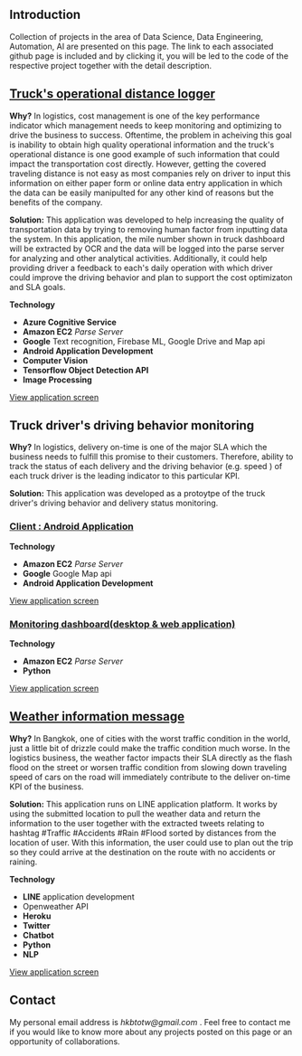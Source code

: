 ## Introduction

Collection of projects in the area of Data Science, Data Engineering, Automation, AI are presented on this page. The link to each associated github page is included and by clicking it, you will be led to the code of the respective project together with the detail description.

## [Truck's operational distance logger](https://github.com/hkbtotw/Android_AzureCS_BatchRead_v2)

**Why?**
In logistics, cost management is one of the key performance indicator which management needs to keep monitoring and optimizing to drive the business to success. Oftentime, the problem in acheiving this goal is inability to obtain high quality operational information and the truck's operational distance is one good example of such information that could impact the transportation cost directly. However, getting the covered traveling distance is not easy as most companies rely on driver to input this information on either paper form or online data entry application in which the data can be easily manipulted for any other kind of reasons but the benefits of the company.

**Solution:**
This application was developed to help increasing the quality of transportation data by trying to removing human factor from inputting data the system. 
In this application, the mile number shown in truck dashboard will be extracted by OCR and the data will be logged into the parse server for analyzing and other analytical activities. Additionally, it could help providing driver a feedback to each's daily operation with which driver could improve the driving behavior and plan to support the cost optimizaton and SLA goals.

**Technology**
- **Azure Cognitive Service**
- **Amazon EC2**  _Parse Server_
- **Google** Text recognition, Firebase ML, Google Drive and Map api
- **Android Application Development**
- **Computer Vision**
- **Tensorflow Object Detection API**
- **Image Processing**

[View application screen](https://github.com/hkbtotw/Android_AzureCS_BatchRead_v2/blob/master/screenCapture/Screen01.jpg)



## Truck driver's driving behavior monitoring

**Why?**
In logistics, delivery on-time is one of the major SLA which the business needs to fulfill this promise to their customers. Therefore, ability to track the status of each delivery and the driving behavior (e.g. speed ) of each truck driver is the leading indicator to this particular KPI.

**Solution:**
This application was developed as a protoytpe of the truck driver's driving behavior and delivery status monitoring.

### [Client : Android Application](https://github.com/hkbtotw/DriveBehavior)

**Technology**
- **Amazon EC2**  _Parse Server_
- **Google** Google Map api
- **Android Application Development**

[View application screen](https://github.com/hkbtotw/DriveBehavior/blob/master/ScreenCapture/ScreenPortrait.jpg)

### [Monitoring dashboard(desktop & web application)](https://github.com/hkbtotw/DriveBehavior_Monitoring)

**Technology**
- **Amazon EC2**  _Parse Server_
- **Python**

[View application screen](https://github.com/hkbtotw/DriveBehavior_Monitoring/blob/master/ScreenCapture.JPG)


## [Weather information message](https://github.com/hkbtotw/raspi-chatbot)

**Why?**
In Bangkok, one of cities with the worst traffic condition in the world, just a little bit of drizzle could make the traffic condition much worse. In the logistics business, the weather factor impacts their SLA directly as the flash flood on the street or worsen traffic condition from slowing down traveling speed of cars on the road will immediately contribute to the deliver on-time KPI of the business. 

**Solution:**
This application runs on LINE application platform. It works by using the submitted location to pull the weather data and return the information to the user together with the extracted tweets relating to hashtag #Traffic  #Accidents #Rain #Flood sorted by distances from the location of user. With this information, the user could use to plan out the trip so they could arrive at the destination on the route with no accidents or raining.

**Technology**
- **LINE** application development
- Openweather API
- **Heroku**
- **Twitter**
- **Chatbot** 
- **Python**
- **NLP**

[View application screen](https://github.com/hkbtotw/raspi-chatbot/blob/master/ScreenCapture_Weather.JPG)




## Contact
My personal email address is _hkbtotw@gmail.com_ . Feel free to contact me if you would like to know more about any projects posted on this page or an opportunity of collaborations.
